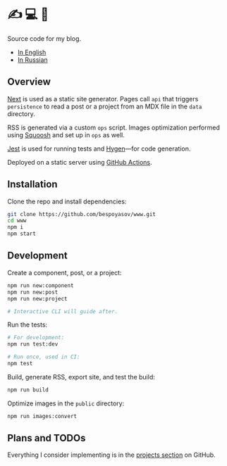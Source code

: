 # ✍️ 💻 👋

Source code for my blog.

- [In English](https://bespoyasov.me)
- [In Russian](https://bespoyasov.ru)

## Overview

[Next](https://nextjs.org) is used as a static site generator. Pages call `api` that triggers `persistence` to read a post or a project from an MDX file in the `data` directory.

RSS is generated via a custom `ops` script. Images optimization performed using [Squoosh](https://squoosh.app) and set up in `ops` as well.

[Jest](https://jestjs.io) is used for running tests and [Hygen](https://www.hygen.io)—for code generation.

Deployed on a static server using [GitHub Actions](https://github.com/features/actions).

## Installation

Clone the repo and install dependencies:

```sh
git clone https://github.com/bespoyasov/www.git
cd www
npm i
npm start
```

## Development

Create a component, post, or a project:

```sh
npm run new:component
npm run new:post
npm run new:project

# Interactive CLI will guide after.
```

Run the tests:

```sh
# For development:
npm run test:dev

# Run once, used in CI:
npm test
```

Build, generate RSS, export site, and test the build:

```sh
npm run build
```

Optimize images in the `public` directory:

```sh
npm run images:convert
```

## Plans and TODOs

Everything I consider implementing is in the [projects section](https://github.com/bespoyasov/www/projects) on GitHub.
